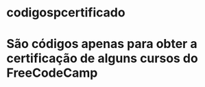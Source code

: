 # codigospcertificado
# São códigos apenas para obter a certificação de alguns cursos do FreeCodeCamp
